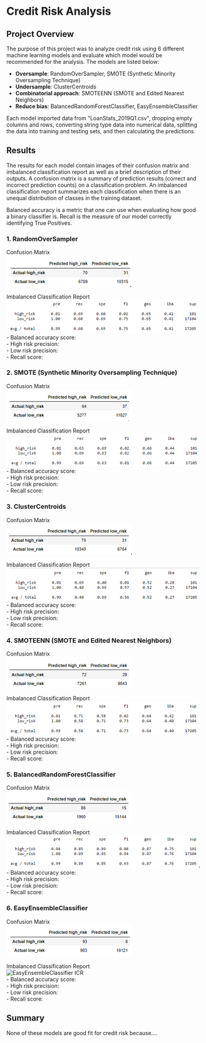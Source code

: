 # Credit Risk Analysis

## Project Overview
The purpose of this project was to analyze credit risk using 6 different machine learning models and evaluate which model would be recommended for the analysis. The models are listed below:<br/>
- **Oversample**: RandomOverSampler, SMOTE (Synthetic Minority Oversampling Technique)
- **Undersample**: ClusterCentroids 
- **Combinatorial approach**: SMOTEENN (SMOTE and Edited Nearest Neighbors)
- **Reduce bias**: BalancedRandomForestClassifier, EasyEnsembleClassifier

Each model imported data from "LoanStats_2019Q1.csv", dropping empty columns and rows, converting string type data into numerical data, splitting the data into training and testing sets, and then calculating the predictions.

## Results
The results for each model contain images of their confusion matrix and imbalanced classification report as well as a brief description of their outputs. A confusion matrix is a summary of prediction results (correct and incorrect prediction counts) on a classification problem. An imbalanced classification report summarizes each classification when there is an unequal distribution of classes in the training dataset.

Balanced accuracy is a metric that one can use when evaluating how good a binary classifier is.
Recall is the measure of our model correctly identifying True Positives.

### 1. RandomOverSampler

Confusion Matrix<br/>
![RandomOverSampler CM](Resources/RandomOverSampler_CM.png)<br/>

Imbalanced Classification Report<br/>
![RandomOverSampler ICR](Resources/RandomOverSampler_ICR.png)
<br/>- Balanced accuracy score:
<br/>- High risk precision:
<br/>- Low risk precision:
<br/>- Recall score:

### 2. SMOTE (Synthetic Minority Oversampling Technique)

Confusion Matrix<br/>
![SMOTE CM](Resources/SMOTE_CM.png)<br/>

Imbalanced Classification Report<br/>
![SMOTE ICR](Resources/SMOTE_ICR.png)
<br/>- Balanced accuracy score:
<br/>- High risk precision:
<br/>- Low risk precision:
<br/>- Recall score:

### 3. ClusterCentroids

Confusion Matrix<br/>
![ClusterCentroids CM](Resources/ClusterCentroids_CM.png)<br/>

Imbalanced Classification Report<br/>
![ClusterCentroids ICR](Resources/ClusterCentroids_ICR.png)
<br/>- Balanced accuracy score:
<br/>- High risk precision:
<br/>- Low risk precision:
<br/>- Recall score:

### 4. SMOTEENN (SMOTE and Edited Nearest Neighbors)

Confusion Matrix<br/>
![SMOTEENN CM](Resources/SMOTEENN_CM.png)<br/>

Imbalanced Classification Report<br/>
![SMOTEENN ICR](Resources/SMOTEENN_ICR.png)
<br/>- Balanced accuracy score:
<br/>- High risk precision:
<br/>- Low risk precision:
<br/>- Recall score:

### 5. BalancedRandomForestClassifier

Confusion Matrix<br/>
![BalancedRandomForestClassifier CM](Resources/BalancedRandomForestClassifier_CM.png)<br/>

Imbalanced Classification Report<br/>
![BalancedRandomForestClassifier ICR](Resources/BalancedRandomForestClassifier_ICR.png)
<br/>- Balanced accuracy score:
<br/>- High risk precision:
<br/>- Low risk precision:
<br/>- Recall score:

### 6. EasyEnsembleClassifier

Confusion Matrix<br/>
![EasyEnsembleClassifier CM](Resources/EasyEnsembleClassifier_CM.png)<br/>

Imbalanced Classification Report<br/>
![EasyEnsembleClassifier ICR](Resources/daEasyEnsembleClassifier_ICR.png)
<br/>- Balanced accuracy score:
<br/>- High risk precision:
<br/>- Low risk precision:
<br/>- Recall score:

## Summary
None of these models are good fit for credit risk because....
